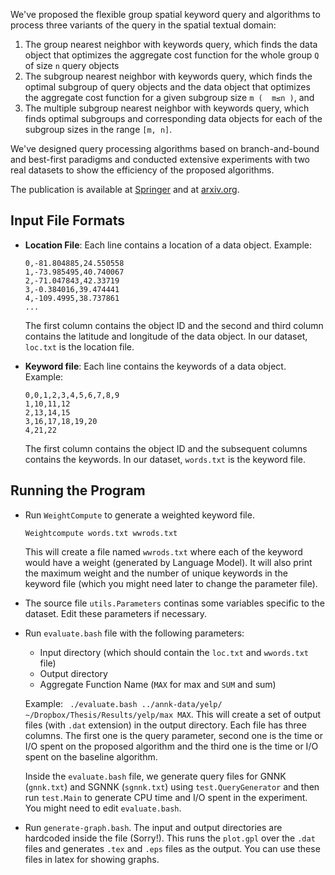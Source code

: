 We've proposed the flexible group spatial keyword query and algorithms to process three variants of the query in the spatial textual domain:

1. The group nearest neighbor with keywords query, which finds the data object that optimizes the aggregate cost function for the whole group `Q` of size `n` query objects
2. The subgroup nearest neighbor with keywords query, which finds the optimal subgroup of query objects and the data object that optimizes the aggregate cost function for a given subgroup size `m (  m≤n )`, and 
3. The multiple subgroup nearest neighbor with keywords query, which finds optimal subgroups and corresponding data objects for each of the subgroup sizes in the range `[m, n]`. 

We've designed query processing algorithms based on branch-and-bound and best-first paradigms and conducted extensive experiments with two real datasets to show the efficiency of the proposed algorithms.

The publication is available at [Springer](https://link.springer.com/chapter/10.1007/978-3-319-68155-9_1) and at [arxiv.org](https://arxiv.org/abs/1704.07405).


## Input File Formats

+ **Location File**: Each line contains a location of a data object. Example:

	```
	0,-81.804885,24.550558
	1,-73.985495,40.740067
	2,-71.047843,42.33719
	3,-0.384016,39.474441
	4,-109.4995,38.737861
	...
	```

	The first column contains the object ID and the second and third column contains the latitude and longitude of the data object. In our dataset, `loc.txt` is the location file.

+ **Keyword file**: Each line contains the keywords of a data object. Example:

	```
	0,0,1,2,3,4,5,6,7,8,9
	1,10,11,12
	2,13,14,15
	3,16,17,18,19,20
	4,21,22
	```
	
	The first column contains the object ID and the subsequent columns contains the keywords. In our dataset, `words.txt` is the keyword file.

## Running the Program

+ Run `WeightCompute` to generate a weighted keyword file.

	```Weightcompute words.txt wwrods.txt```

	This will create a file named `wwrods.txt` where each of the keyword would have a weight (generated by Language Model). It will also print the maximum weight and the number of unique keywords in the keyword file (which you might need later to change the parameter file).

+ The source file `utils.Parameters` continas some variables specific to the dataset. Edit these parameters if necessary.
+ Run `evaluate.bash` file with the following parameters:
	- Input directory (which should contain the `loc.txt` and `wwords.txt` file) 
	- Output directory
	- Aggregate Function Name (`MAX` for max and `SUM` and sum)
	 
	Example: ` ./evaluate.bash ../annk-data/yelp/ ~/Dropbox/Thesis/Results/yelp/max MAX`. This will create a set of output files (with `.dat` extension) in the output directory. Each file has three columns. The first one is the query parameter, second one is the time or I/O spent on the proposed algorithm and the third one is the time or I/O spent on the baseline algorithm.

	Inside the `evaluate.bash` file, we generate query files for GNNK (`gnnk.txt`) and SGNNK (`sgnnk.txt`) using `test.QueryGenerator` and then run `test.Main` to generate CPU time and I/O spent in the experiment. You might need to edit `evaluate.bash`.
+ Run `generate-graph.bash`. The input and output directories are hardcoded inside the file (Sorry!). This runs the `plot.gpl` over the `.dat` files and generates `.tex` and `.eps` files as the output. You can use these files in latex for showing graphs.


